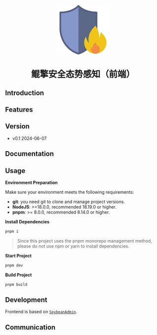 <div align="center">
	<img src="./public/favicon.svg" width="160" />
	<h1>鲲擎安全态势感知（前端）</h1>
</div>

## Introduction

## Features

## Version
- v0.1 2024-06-07

## Documentation

## Usage

**Environment Preparation**

Make sure your environment meets the following requirements:

- **git**: you need git to clone and manage project versions.
- **NodeJS**: >=18.0.0, recommended 18.19.0 or higher.
- **pnpm**: >= 8.0.0, recommended 8.14.0 or higher.

**Install Dependencies**

```bash
pnpm i
```
> Since this project uses the pnpm monorepo management method, please do not use npm or yarn to install dependencies.

**Start Project**

```bash
pnpm dev
```

**Build Project**

```bash
pnpm build
```

## Development
Frontend is based on [`SoybeanAdmin`](https://github.com/soybeanjs/soybean-admin).

## Communication
